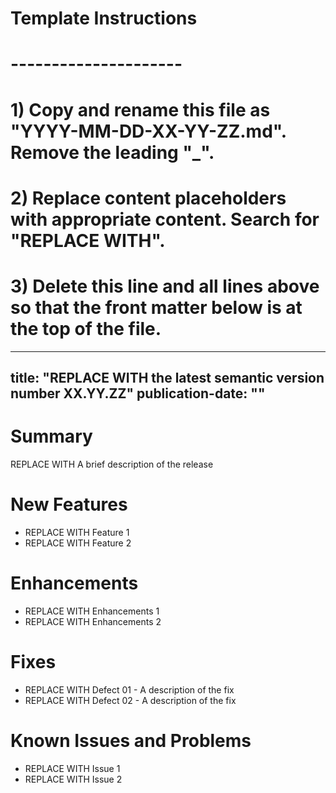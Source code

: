 # Template Instructions
# ---------------------
# 1) Copy and rename this file as "YYYY-MM-DD-XX-YY-ZZ.md". Remove the leading "_".
# 2) Replace content placeholders with appropriate content. Search for "REPLACE WITH".
# 3) Delete this line and all lines above so that the front matter below is at the top of the file.
---
title: "REPLACE WITH the latest semantic version number XX.YY.ZZ"
publication-date: "<YYYY-MM-DD>"
---

# Summary

REPLACE WITH A brief description of the release

# New Features

- REPLACE WITH Feature 1
- REPLACE WITH Feature 2

# Enhancements

- REPLACE WITH Enhancements 1
- REPLACE WITH Enhancements 2

# Fixes

- REPLACE WITH Defect 01 - A description of the fix
- REPLACE WITH Defect 02 - A description of the fix

# Known Issues and Problems

- REPLACE WITH Issue 1
- REPLACE WITH Issue 2

